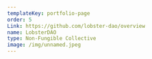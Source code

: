```yaml
---
templateKey: portfolio-page
order: 5
Link: https://github.com/lobster-dao/overview
name: LobsterDAO
type: Non-Fungible Collective
image: /img/unnamed.jpeg
---
```

